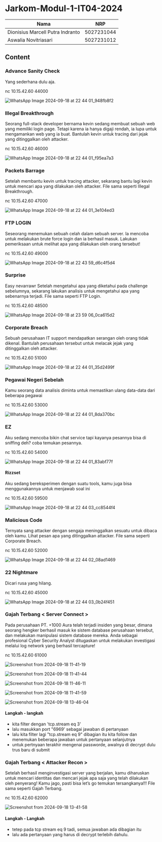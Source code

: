 # Jarkom-Modul-1-IT04-2024
|Nama  | NRP |
|--|--|
| Dionisius Marcell Putra Indranto | 5027231044 |
| Aswalia Novitriasari | 5027231012 |

## Content
### Advance Sanity Check
Yang sederhana dulu aja.

nc 10.15.42.60 44000

![WhatsApp Image 2024-09-18 at 22 44 01_948fb8f2](https://github.com/user-attachments/assets/36387602-bc36-4a48-8144-1161248476f4)

### Illegal Breakthrough
Seorang full-stack developer bernama kevin sedang membuat sebuah web yang memiliki login page. Tetapi karena ia hanya digaji rendah, ia lupa untuk mengamankan web yang ia buat. Bantulah kevin untuk tracing dari jejak yang ditinggalkan oleh attacker.

nc 10.15.42.60 46000

![WhatsApp Image 2024-09-18 at 22 44 01_f95ea7a3](https://github.com/user-attachments/assets/d2db0705-559b-45de-bed8-436249ee52b5)

### Packets Barrage
Setelah membantu kevin untuk tracing attacker, sekarang bantu lagi kevin untuk mencari apa yang dilakukan oleh attacker.
File sama seperti Illegal Breakthrough.

nc 10.15.42.60 47000

![WhatsApp Image 2024-09-18 at 22 44 01_3e104ed3](https://github.com/user-attachments/assets/28e4b28b-181f-4e30-87c5-8c7ce94acf3a)

### FTP LOGIN
Seseorang menemukan sebuah celah dalam sebuah server. Ia mencoba untuk melakukan brute force login dan ia berhasil masuk. Lakukan pemeriksaan untuk melihat apa yang dilakukan oleh orang tersebut!

nc 10.15.42.60 49000

![WhatsApp Image 2024-09-18 at 22 43 59_d6c4f5d4](https://github.com/user-attachments/assets/df00d0b6-a077-400a-b7a1-8939bccdba5f)

### Surprise
Easy nevarrawr
Setelah mengetahui apa yang diketahui pada challenge sebelumnya, sekarang lakukan analisis untuk mengetahui apa yang sebenarnya terjadi.
File sama seperti FTP Login.

nc 10.15.42.60 48500

![WhatsApp Image 2024-09-18 at 23 59 06_0ca615d2](https://github.com/user-attachments/assets/2704564d-5176-4eb2-8534-c48fa0638c9d)


### Corporate Breach
Sebuah perusahaan IT support mendapatkan serangan oleh orang tidak dikenal. Bantulah perusahaan tersebut untuk melacak jejak yang ditinggalkan oleh attacker.

nc 10.15.42.60 51000

![WhatsApp Image 2024-09-18 at 22 44 01_35d2499f](https://github.com/user-attachments/assets/d91bc4a8-1399-4d14-b3bd-e067c4bc43ca)

### Pegawai Negeri Sebelah
Kamu seorang data analisis diminta untuk memastikan ulang data-data dari beberapa pegawai

nc 10.15.42.60 53000

![WhatsApp Image 2024-09-18 at 22 44 01_8da370bc](https://github.com/user-attachments/assets/2c26ede1-a555-4c49-94ab-06aaaa943449)

### EZ
Aku sedang mencoba bikin chat service tapi kayanya pesannya bisa di sniffing deh? coba temukan pesannya.

nc 10.15.42.60 54000

![WhatsApp Image 2024-09-18 at 22 44 01_83abf77f](https://github.com/user-attachments/assets/eda637a7-beb5-49ec-8674-9acf7237937b)

#### Rizzset
Aku sedang bereksperimen dengan suatu tools, kamu juga bisa menggunakannya untuk menjawab soal ini

nc 10.15.42.60 59500

![WhatsApp Image 2024-09-18 at 22 44 03_cc8544f4](https://github.com/user-attachments/assets/f6e33805-2da6-46c0-bbb5-fe1ca853c4bd)

### Malicious Code
Ternyata sang attacker dengan sengaja meninggalkan sesuatu untuk dibaca oleh kamu. Lihat pesan apa yang ditinggalkan attacker.
File sama seperti Corporate Breach.

nc 10.15.42.60 52000

![WhatsApp Image 2024-09-18 at 22 44 02_08ad1469](https://github.com/user-attachments/assets/99541780-f751-4fae-9e24-adb0ee2b5788)

### 22 Nightmare
Dicari rusa yang hilang.

nc 10.15.42.60 45000

![WhatsApp Image 2024-09-18 at 22 44 03_0b24f451](https://github.com/user-attachments/assets/802b9872-421b-4bed-a6ce-064296aff1a4)

### Gajah Terbang < Server Connect >
Pada perusahaan PT. +1000 Aura telah terjadi insiden yang besar, dimana seorang hengker berhasil masuk ke sistem database perusahaan tersebut, dan melakukan manipulasi sistem database mereka. Anda sebagai profesional Cyber Security Analyst ditugaskan untuk melakukan investigasi melalui log network yang berhasil tercapture!

nc 10.15.42.60 61000 


![Screenshot from 2024-09-18 11-41-19](https://github.com/user-attachments/assets/12aa7e58-411d-47b1-9cdc-bdd1e224059f)

![Screenshot from 2024-09-18 11-41-44](https://github.com/user-attachments/assets/f8ebf7d3-f732-4b80-ae1f-ad4319beba0d)

![Screenshot from 2024-09-18 11-46-11](https://github.com/user-attachments/assets/41cd7081-c8d0-4887-93d6-bbca89ba23c2)


![Screenshot from 2024-09-18 11-41-59](https://github.com/user-attachments/assets/e22c29d2-fd74-41d2-b742-16e6c66a48ab)

![Screenshot from 2024-09-18 13-46-04](https://github.com/user-attachments/assets/3f79a139-39f6-421b-b4ba-2795a5d3d792)

#### Langkah - langkah 
- kita filter dengan 'tcp.stream eq 3'
- lalu masukkan port "6969' sebagai jawaban di pertanyaan
- lalu kita filter lagi "tcp.stream eq 9" dibagian itu kita follow dan menemukan beberapa jawaban untuk pertanyaan selanjutnya
- untuk pertnyaan terakhir mengenai passworde, awalnya di decrypt dulu trus baru di submit

  
### Gajah Terbang < Attacker Recon >
Setelah berhasil menginvestigasi server yang berjalan, kamu diharuskan untuk mencari identitas dan mencari jejak apa saja yang telah dilakukan oleh penyerang! Kamu jago, pasti bisa let’s go temukan tersangkanya!!!
File sama seperti Gajah Terbang.

nc 10.15.42.60 62000 

![Screenshot from 2024-09-18 13-41-58](https://github.com/user-attachments/assets/5451bccc-d412-4362-9e1d-91305aeead32)

#### Langkah - Langkah
- tetep pada tcp stream eq 9 tadi, semua jawaban ada dibagian itu
- lalu ada pertanyaan yang harus di decrypt terlebih dahulu.

